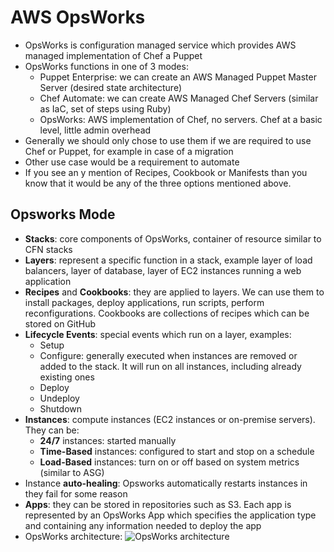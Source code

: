 # AWS OpsWorks

- OpsWorks is configuration managed service which provides AWS managed implementation of Chef a Puppet
- OpsWorks functions in one of 3 modes:
    - Puppet Enterprise: we can create an AWS Managed Puppet Master Server (desired state architecture)
    - Chef Automate: we can create AWS Managed Chef Servers (similar as IaC, set of steps using Ruby)
    - OpsWorks: AWS implementation of Chef, no servers. Chef at a basic level, little admin overhead
- Generally we should only chose to use them if we are required to use Chef or Puppet, for example in case of a migration
- Other use case would be a requirement to automate
- If you see an y mention of Recipes, Cookbook or Manifests than you know that it would be any of the three options mentioned above.

## Opsworks Mode

- **Stacks**: core components of OpsWorks, container of resource similar to CFN stacks
- **Layers**: represent a specific function in a stack, example layer of load balancers, layer of database, layer of EC2 instances running a web application
- **Recipes** and **Cookbooks**: they are applied to layers. We can use them to install packages, deploy applications, run scripts, perform reconfigurations. Cookbooks are collections of recipes which can be stored on GitHub
- **Lifecycle Events**: special events which run on a layer, examples:
    - Setup
    - Configure: generally executed when instances are removed or added to the stack. It will run on all instances, including already existing ones
    - Deploy
    - Undeploy
    - Shutdown
- **Instances**: compute instances (EC2 instances or on-premise servers). They can be:
    - **24/7** instances: started manually
    - **Time-Based** instances: configured to start and stop on a schedule
    - **Load-Based** instances: turn on or off based on system metrics (similar to ASG)
- Instance **auto-healing**: Opsworks automatically restarts instances in they fail for some reason
- **Apps**: they can be stored in repositories such as S3. Each app is represented by an OpsWorks App which specifies the application type and containing any information needed to deploy the app
- OpsWorks architecture:
    ![OpsWorks architecture](images/AWSOpsWorks.png)